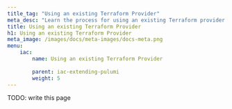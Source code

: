 ```yaml
---
title_tag: "Using an existing Terraform Provider"
meta_desc: "Learn the process for using an existing Terraform provider within Pulumi."
title: Using an existing Terraform Provider
h1: Using an existing Terraform Provider
meta_image: /images/docs/meta-images/docs-meta.png
menu:
    iac:
        name: Using an existing Terraform Provider
    
        parent: iac-extending-pulumi
        weight: 5
---
```

TODO: write this page

<!-- Create new page titled "Using an existing Terraform Provider".

Location in docs menu: Pulumi IaC-> Using Pulumi-> Extending Pulumi -> Using an existing Terraform Provider

Page IA:
: What is a bridged provider? (examples, how it's different from a regular provider, limitations)
: How to use a TF provider as a local package
: Wrap/package the TF as a bridged provider
: Publish to registry
: Considerations, Gotchas, and FAQs

Notes:

Discusses how to reuse an existing custom Terraform provider within Pulumi, e.g. build, package, and publish a bridged provider, discusses limitations. -->
